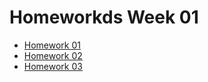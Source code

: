 <h1>Homeworkds Week 01</h1>

<ul>
  <li><a href="#">Homework 01</a></li>
  <li><a href="#">Homework 02</a></li>
  <li><a href="#">Homework 03</a></li>
</ul>
